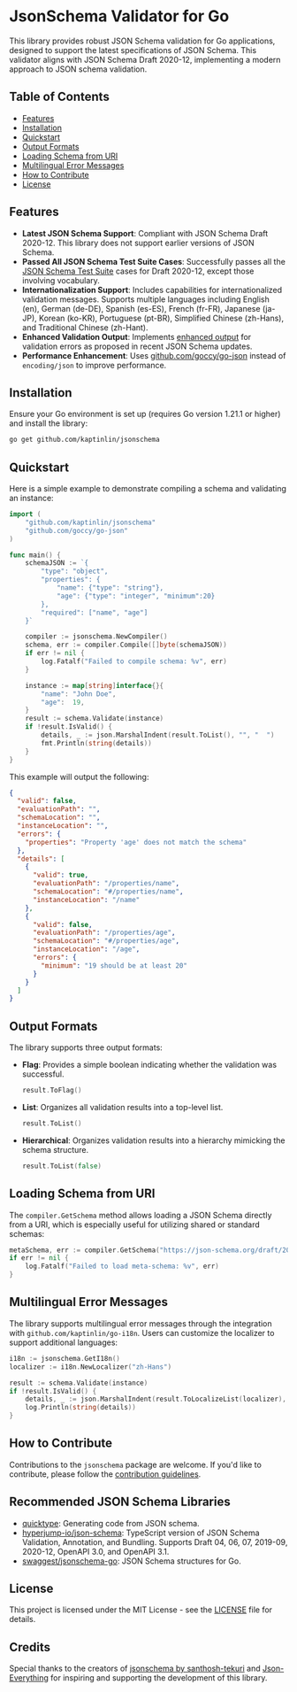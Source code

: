 # JsonSchema Validator for Go

This library provides robust JSON Schema validation for Go applications, designed to support the latest specifications of JSON Schema. This validator aligns with JSON Schema Draft 2020-12, implementing a modern approach to JSON schema validation.

## Table of Contents
- [Features](#features)
- [Installation](#installation)
- [Quickstart](#quickstart)
- [Output Formats](#output-formats)
- [Loading Schema from URI](#loading-schema-from-uri)
- [Multilingual Error Messages](#multilingual-error-messages)
- [How to Contribute](#how-to-contribute)
- [License](#license)

## Features

- **Latest JSON Schema Support**: Compliant with JSON Schema Draft 2020-12. This library does not support earlier versions of JSON Schema.
- **Passed All JSON Schema Test Suite Cases**: Successfully passes all the [JSON Schema Test Suite](https://github.com/json-schema-org/JSON-Schema-Test-Suite) cases for Draft 2020-12, except those involving vocabulary.
- **Internationalization Support**: Includes capabilities for internationalized validation messages. Supports multiple languages including English (en), German (de-DE), Spanish (es-ES), French (fr-FR), Japanese (ja-JP), Korean (ko-KR), Portuguese (pt-BR), Simplified Chinese (zh-Hans), and Traditional Chinese (zh-Hant).
- **Enhanced Validation Output**: Implements [enhanced output](https://json-schema.org/blog/posts/fixing-json-schema-output) for validation errors as proposed in recent JSON Schema updates.
- **Performance Enhancement**: Uses [github.com/goccy/go-json](https://github.com/goccy/go-json) instead of `encoding/json` to improve performance.

## Installation

Ensure your Go environment is set up (requires Go version 1.21.1 or higher) and install the library:

```bash
go get github.com/kaptinlin/jsonschema
```

## Quickstart

Here is a simple example to demonstrate compiling a schema and validating an instance:

```go
import (
    "github.com/kaptinlin/jsonschema"
    "github.com/goccy/go-json"
)

func main() {
	schemaJSON := `{
		"type": "object",
		"properties": {
			"name": {"type": "string"},
			"age": {"type": "integer", "minimum":20}
		},
		"required": ["name", "age"]
	}`

	compiler := jsonschema.NewCompiler()
	schema, err := compiler.Compile([]byte(schemaJSON))
	if err != nil {
		log.Fatalf("Failed to compile schema: %v", err)
	}

	instance := map[string]interface{}{
		"name": "John Doe",
		"age":  19,
	}
	result := schema.Validate(instance)
	if !result.IsValid() {
		details, _ := json.MarshalIndent(result.ToList(), "", "  ")
		fmt.Println(string(details))
	}
}
```

This example will output the following:
```json
{
  "valid": false,
  "evaluationPath": "",
  "schemaLocation": "",
  "instanceLocation": "",
  "errors": {
    "properties": "Property 'age' does not match the schema"
  },
  "details": [
    {
      "valid": true,
      "evaluationPath": "/properties/name",
      "schemaLocation": "#/properties/name",
      "instanceLocation": "/name"
    },
    {
      "valid": false,
      "evaluationPath": "/properties/age",
      "schemaLocation": "#/properties/age",
      "instanceLocation": "/age",
      "errors": {
        "minimum": "19 should be at least 20"
      }
    }
  ]
}
```

## Output Formats

The library supports three output formats:
- **Flag**: Provides a simple boolean indicating whether the validation was successful.
  ```go
  result.ToFlag()
  ```
- **List**: Organizes all validation results into a top-level list.
  ```go
  result.ToList()
  ```
- **Hierarchical**: Organizes validation results into a hierarchy mimicking the schema structure.
  ```go
  result.ToList(false)
  ```

## Loading Schema from URI

The `compiler.GetSchema` method allows loading a JSON Schema directly from a URI, which is especially useful for utilizing shared or standard schemas:

```go
metaSchema, err := compiler.GetSchema("https://json-schema.org/draft/2020-12/schema")
if err != nil {
    log.Fatalf("Failed to load meta-schema: %v", err)
}
```

## Multilingual Error Messages

The library supports multilingual error messages through the integration with `github.com/kaptinlin/go-i18n`. Users can customize the localizer to support additional languages:

```go
i18n := jsonschema.GetI18n()
localizer := i18n.NewLocalizer("zh-Hans")

result := schema.Validate(instance)
if !result.IsValid() {
    details, _ := json.MarshalIndent(result.ToLocalizeList(localizer), "", "  ")
    log.Println(string(details))
}
```

## How to Contribute

Contributions to the `jsonschema` package are welcome. If you'd like to contribute, please follow the [contribution guidelines](CONTRIBUTING.md).

## Recommended JSON Schema Libraries

- [quicktype](https://github.com/glideapps/quicktype): Generating code from JSON schema.
- [hyperjump-io/json-schema](https://github.com/hyperjump-io/json-schema): TypeScript version of JSON Schema Validation, Annotation, and Bundling. Supports Draft 04, 06, 07, 2019-09, 2020-12, OpenAPI 3.0, and OpenAPI 3.1.
- [swaggest/jsonschema-go](https://github.com/swaggest/jsonschema-go): JSON Schema structures for Go.

## License

This project is licensed under the MIT License - see the [LICENSE](LICENSE) file for details.

## Credits

Special thanks to the creators of [jsonschema by santhosh-tekuri](https://github.com/santhosh-tekuri/jsonschema) and [Json-Everything](https://json-everything.net/) for inspiring and supporting the development of this library.
